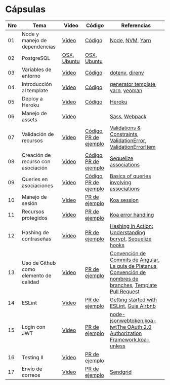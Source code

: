 # Cápsulas

|Nro | Tema | Video | Código | Referencias |
|----|-------|-------|--------------|--------|
| 01 | Node y manejo de dependencias | [Video](https://drive.google.com/file/d/1DwAJ-9YSvp2DmE7ztKEHt0i5xhrF4BO2/view?usp=sharing) | [Código](./cápsula_1) | [Node](https://nodejs.org/es/), [NVM](https://github.com/nvm-sh/nvm), [Yarn](https://yarnpkg.com/) |
| 02 | PostgreSQL | [OSX](https://drive.google.com/file/d/1flEsuwZi4KEplvODpZNMwcF0tpVbfOwL/view?usp=sharing), [Ubuntu](https://drive.google.com/file/d/1XYLzMbhYtv_fahRV1OkFBewVUgDiwypO/view?usp=sharing) | [OSX](./cápsula_2/osx), [Ubuntu](./cápsula_2/ubuntu) | |
| 03 | Variables de entorno | [Video](https://drive.google.com/file/d/1_0A99H8FML68gLKSRhMPyLRiUb0iUDBm/view?usp=sharing) | [Código](./cápsula_3) | [dotenv](https://www.npmjs.com/package/dotenv), [direnv](https://direnv.net/) |
| 04 |Introducción al template | [Video](https://drive.google.com/file/d/1gWmIK0MJz624SOWCv7_yMyu5NIXF2l1U/view?usp=sharing) | [Código](./cápsula_4) | [generator template](https://github.com/IIC2513/generator-template), [yarn](https://yarnpkg.com/), [yeoman](https://yeoman.io/) |
| 05 |Deploy a Heroku | [Video](https://drive.google.com/file/d/1sOunfKmzyBwNkda45eAWxLy1a2WTxRtC/view?usp=sharing) | [Código](./cápsula_5) | [Heroku](https://devcenter.heroku.com/)|
| 06 |Manejo de assets | [Video](https://drive.google.com/file/d/11iLY0tONvC5igEhujWV-dtcxOjVjKDoa/view?usp=sharing) | | [Sass](https://sass-lang.com/guide), [Webpack](https://webpack.js.org/)|
| 07 |Validación de recursos | [Video](https://drive.google.com/file/d/11iUKVAgeXLtod7F2tSmxdNqin75tqpub/view?usp=sharing) | [Código](./cápsula_7), [PR de ejemplo](https://github.com/IIC2513-2021-2/soundify/pull/2) | [Validations & Constraints](https://sequelize.org/master/manual/validations-and-constraints.html), [ValidationError](https://sequelize.org/master/class/lib/errors/validation-error.js~ValidationError.html), [ValidationErrorItem](https://sequelize.org/master/class/lib/errors/validation-error.js~ValidationErrorItem.html) |
| 08 |Creación de recurso con asociación | [Video](https://drive.google.com/file/d/1_sIFatmt5mbFsQkcZQwNKQwAo57rRR-2/view?usp=sharing) | [Código](./cápsula_8), [PR de ejemplo](https://github.com/IIC2513-2021-2/soundify/pull/5) | [Sequelize associations](https://sequelize.org/master/manual/assocs.html)|
| 09 |Queries en asociaciones | [Video](https://drive.google.com/file/d/1-rnPjxFXEikKy7cZctRErzBriSjNSjTK/view?usp=sharing) | [Código](./cápsula_9), [PR de ejemplo](https://github.com/IIC2513-2021-2/soundify/pull/6) | [Basics of queries involving associations](https://sequelize.org/master/manual/assocs.html#basics-of-queries-involving-associations)|
| 10 | Manejo de sesión | [Video](https://drive.google.com/file/d/1WErLd6UjfTdFm0i2aZogZgRW-GVrTuEm/view?usp=sharing) | [PR de ejemplo](https://github.com/IIC2513-2021-2/soundify/pull/8)| [Koa session](https://github.com/koajs/session)|
| 11 | Recursos protegidos | [Video](https://drive.google.com/file/d/1372964NtszpNyDGJfhRfdjadR3Q-UFC4/view?usp=sharing) | [PR de ejemplo](https://github.com/IIC2513-2021-2/soundify/pull/10)| [Koa error handling](https://github.com/koajs/koa/wiki/Error-Handling)|
| 12 | Hashing de contraseñas | [Video](https://drive.google.com/file/d/1Vp-srh14-yVPCfJAWL2sc253G-QFkamL/view?usp=sharing) | [PR de ejemplo](https://github.com/IIC2513-2021-2/soundify/pull/11)| [Hashing in Action: Understanding bcrypt](https://auth0.com/blog/hashing-in-action-understanding-bcrypt/), [Sequelize hooks](https://sequelize.org/master/manual/hooks.html) |
| 13 | Uso de Github como elemento de calidad | [Video](https://drive.google.com/file/d/10l2XNQuZAYHLY2YD-8shyIx9zm9zpCgB/view?usp=sharing) | [PR de ejemplo](https://github.com/IIC2513-2021-2/soundify/pull/13)| [Convención de Commits de Angular](https://github.com/angular/angular/blob/22b96b9/CONTRIBUTING.md#type), [La guía de Platanus](https://la-guia.platan.us/setup/proyectos/git), [Convención de nombres de branches](https://idiv-biodiversity.github.io/git-knowledge-base/branch-naming-conventions.html), [Template Pull Request](https://docs.github.com/es/communities/using-templates-to-encourage-useful-issues-and-pull-requests/creating-a-pull-request-template-for-your-repository) |
| 14 | ESLint | [Video](https://drive.google.com/file/d/1G1-e0AsO5X7Pe-3srihPniFNE-18oVIp/view)| [PR de ejemplo](https://github.com/IIC2513-2021-2/soundify/pull/15)| [Getting started with ESLint](https://eslint.org/docs/user-guide/getting-started), [Guia Airbnb](https://github.com/airbnb/javascript?utm_content=buffer53877&utm_medium=social&utm_source=facebook.com&utm_campaign=buffer) |
| 15 | Login con JWT | [Video](https://drive.google.com/file/d/1Wor427noXQ90w4blVWWWJMXD9vsi_2uT/view?usp=sharing)| [PR de ejemplo](https://github.com/IIC2513-2021-2/soundify/pull/17)| [node-jsonwebtoken](https://github.com/auth0/node-jsonwebtoken),[koa-jwt](https://github.com/koajs/jwt)[The OAuth 2.0 Authorization Framework](https://datatracker.ietf.org/doc/html/rfc6749#section-5.1),[koa-unless](https://github.com/Foxandxss/koa-unless) |
| 16 | Testing II | [Video](https://drive.google.com/file/d/1HiSbiWfchn56n-TUNeE2H4P9cteAz48d/view?usp=sharing)| [PR de ejemplo](https://github.com/IIC2513-2021-2/soundify/pull/21)|  |
| 17 | Envío de correos | [Video](https://drive.google.com/file/d/1W89VOipQf8OB6QGGifdqOy0GpGVHqs2w/view?usp=sharing)| [PR de ejemplo](https://github.com/IIC2513-2021-2/soundify/pull/19)| [Sendgrid](https://sendgrid.com/) |
